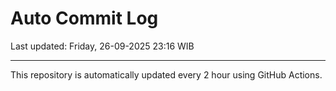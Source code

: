# Auto Commit Log

Last updated: Friday, 26-09-2025 23:16 WIB

---

This repository is automatically updated every 2 hour using GitHub Actions.
